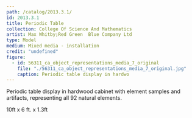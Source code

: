 ```yaml
---
path: /catalog/2013.3.1/
id: 2013.3.1
title: Periodic Table
collection: College Of Science And Mathematics
artist: Max Whitby;Red Green  Blue Company Ltd
type: Model
medium: Mixed media - installation 
credit: "undefined"
figure:
  - id: 56311_ca_object_representations_media_7_original
    file: "./56311_ca_object_representations_media_7_original.jpg"
    caption: Periodic table display in hardwo
---
```

Periodic table display in hardwood cabinet with element samples and artifacts, representing all 92 natural elements. 

10ft x 6 ft. x 1.3ft
